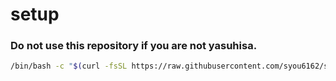 # setup
### Do not use this repository if you are not yasuhisa.
```sh
/bin/bash -c "$(curl -fsSL https://raw.githubusercontent.com/syou6162/setup/master/bootstrap)"
```

